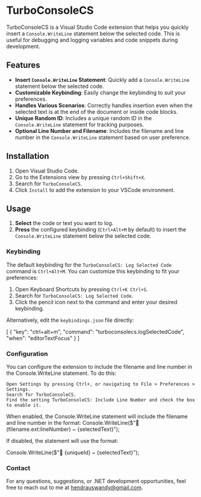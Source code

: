 # TurboConsoleCS

TurboConsoleCS is a Visual Studio Code extension that helps you quickly insert a `Console.WriteLine` statement below the selected code. This is useful for debugging and logging variables and code snippets during development.

## Features

- **Insert `Console.WriteLine` Statement**: Quickly add a `Console.WriteLine` statement below the selected code.
- **Customizable Keybinding**: Easily change the keybinding to suit your preferences.
- **Handles Various Scenarios**: Correctly handles insertion even when the selected text is at the end of the document or inside code blocks.
- **Unique Random ID**: Includes a unique random ID in the `Console.WriteLine` statement for tracking purposes.
- **Optional Line Number and Filename**: Includes the filename and line number in the `Console.WriteLine` statement based on user preference.

## Installation

1. Open Visual Studio Code.
2. Go to the Extensions view by pressing `Ctrl+Shift+X`.
3. Search for `TurboConsoleCS`.
4. Click `Install` to add the extension to your VSCode environment.

## Usage

1. **Select** the code or text you want to log.
2. **Press** the configured keybinding (`Ctrl+Alt+M` by default) to insert the `Console.WriteLine` statement below the selected code.

### Keybinding

The default keybinding for the `TurboConsoleCS: Log Selected Code` command is `Ctrl+Alt+M`. You can customize this keybinding to fit your preferences:

1. Open Keyboard Shortcuts by pressing `Ctrl+K Ctrl+S`.
2. Search for `TurboConsoleCS: Log Selected Code`.
3. Click the pencil icon next to the command and enter your desired keybinding.

Alternatively, edit the `keybindings.json` file directly:

[
    {
        "key": "ctrl+alt+m",
        "command": "turboconsolecs.logSelectedCode",
        "when": "editorTextFocus"
    }
]

### Configuration

You can configure the extension to include the filename and line number in the Console.WriteLine statement. To do this:

    Open Settings by pressing Ctrl+, or navigating to File > Preferences > Settings.
    Search for TurboConsoleCS.
    Find the setting TurboConsoleCS: Include Line Number and check the box to enable it.

When enabled, the Console.WriteLine statement will include the filename and line number in the format:
Console.WriteLine($"🚀 (filename.ext:lineNumber) ~ {selectedText}");

If disabled, the statement will use the format:

Console.WriteLine($"🚀 {uniqueId} ~ {selectedText}");

### Contact

For any questions, suggestions, or .NET development opportunities, feel free to reach out to me at hendrauswandy@gmail.com.